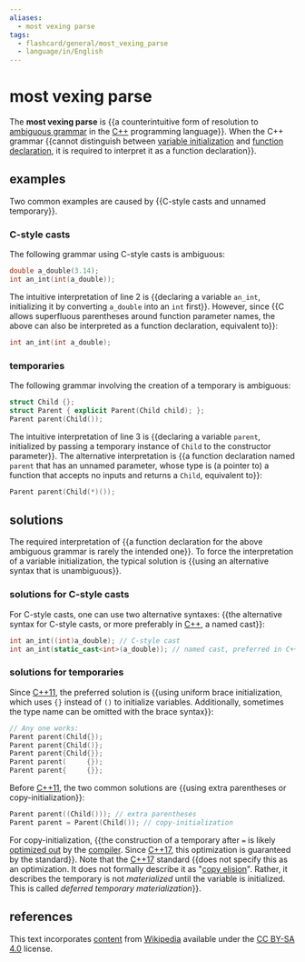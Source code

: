 ```yaml
---
aliases:
  - most vexing parse
tags:
  - flashcard/general/most_vexing_parse
  - language/in/English
---
```


# most vexing parse

The __most vexing parse__ is {{a counterintuitive form of resolution to [ambiguous grammar](Ambiguous%20grammar.md) in the [C++](C++.md) programming language}}. When the C++ grammar {{cannot distinguish between [variable initialization](initialization%20(programming).md) and [function declaration](declaration%20(computer%20programming).md), it is required to interpret it as a function declaration}}. <!--SR:!2025-01-10,235,330!2024-10-22,168,310-->

## examples

Two common examples are caused by {{C-style casts and unnamed temporary}}. <!--SR:!2024-09-27,148,310-->

### C-style casts

The following grammar using C-style casts is ambiguous:

```C++
double a_double(3.14);
int an_int(int(a_double));
```

The intuitive interpretation of line 2 is {{declaring a variable `an_int`, initializing it by converting `a_double` into an `int` first}}. However, since {{C allows superfluous parentheses around function parameter names, the above can also be interpreted as a function declaration, equivalent to}}: <!--SR:!2024-11-24,188,310!2024-09-03,118,290-->

```C++
int an_int(int a_double);
```

### temporaries

The following grammar involving the creation of a temporary is ambiguous:

```C++
struct Child {};
struct Parent { explicit Parent(Child child); };
Parent parent(Child());
```

The intuitive interpretation of line 3 is {{declaring a variable `parent`, initialized by passing a temporary instance of `Child` to the constructor parameter}}. The alternative interpretation is {{a function declaration named `parent` that has an unnamed parameter, whose type is (a pointer to) a function that accepts no inputs and returns a `Child`, equivalent to}}: <!--SR:!2025-01-07,193,270!2024-09-15,127,290-->

```C++
Parent parent(Child(*)());
```

## solutions

The required interpretation of {{a function declaration for the above ambiguous grammar is rarely the intended one}}. To force the interpretation of a variable initialization, the typical solution is {{using an alternative syntax that is unambiguous}}. <!--SR:!2025-03-01,274,330!2024-12-02,188,310-->

### solutions for C-style casts

For C-style casts, one can use two alternative syntaxes: {{the alternative syntax for C-style casts, or more preferably in [C++](C++.md), a named cast}}: <!--SR:!2024-11-27,191,310-->

```C++
int an_int((int)a_double); // C-style cast
int an_int(static_cast<int>(a_double)); // named cast, preferred in C++
```

### solutions for temporaries

Since [C++11](C++11.md), the preferred solution is {{using uniform brace initialization, which uses `{}` instead of `()` to initialize variables. Additionally, sometimes the type name can be omitted with the brace syntax}}: <!--SR:!2024-08-15,106,290-->

```C++
// Any one works:
Parent parent(Child{});
Parent parent{Child()};
Parent parent{Child{}};
Parent parent(     {});
Parent parent{     {}};
```

Before [C++11](C++11.md), the two common solutions are {{using extra parentheses or copy-initialization}}: <!--SR:!2024-10-22,160,310-->

```C++
Parent parent((Child())); // extra parentheses
Parent parent = Parent(Child()); // copy-initialization
```

For copy-initialization, {{the construction of a temporary after `=` is likely [optimized out](optimizing%20compiler.md) by the [compiler](compiler.md). Since [C++17](C++17.md), this optimization is guaranteed by the standard}}. Note that the [C++17](C++17.md) standard {{does not specify this as an optimization. It does not formally describe it as "[copy elision](copy%20elision.md)". Rather, it describes the temporary is not _materialized_ until the variable is initialized. This is called _deferred temporary materialization_}}. <!--SR:!2024-09-26,135,290!2024-09-09,124,290-->

## references

This text incorporates [content](https://en.wikipedia.org/wiki/most_vexing_parse) from [Wikipedia](Wikipedia.md) available under the [CC BY-SA 4.0](https://creativecommons.org/licenses/by-sa/4.0/) license.
